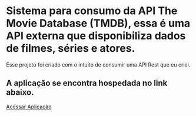# Sistema para consumo da API The Movie Database (TMDB), essa é uma API externa que disponibiliza dados de filmes, séries e atores. 
Esse projeto foi criado com o intuito de consumir uma API Rest que eu criei.

## A aplicação se encontra hospedada no link abaixo.
[Acessar Aplicação](https://themoviedb-cinemax.netlify.app)
